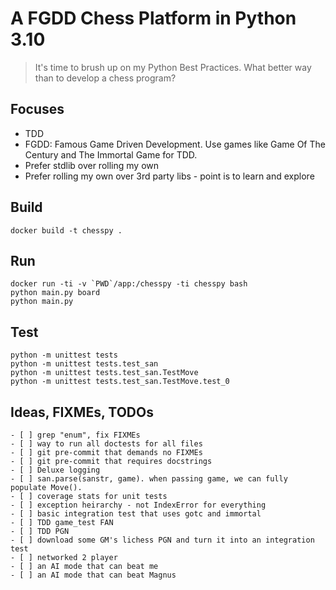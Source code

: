 # A FGDD Chess Platform in Python 3.10

> It's time to brush up on my Python Best Practices. What better way than to develop a chess program?

## Focuses

- TDD
- FGDD: Famous Game Driven Development. Use games like Game Of The Century and The Immortal Game for TDD.
- Prefer stdlib over rolling my own
- Prefer rolling my own over 3rd party libs - point is to learn and explore

## Build

    docker build -t chesspy .

## Run

    docker run -ti -v `PWD`/app:/chesspy -ti chesspy bash
    python main.py board
    python main.py

## Test
    
    python -m unittest tests
    python -m unittest tests.test_san
    python -m unittest tests.test_san.TestMove
    python -m unittest tests.test_san.TestMove.test_0
    

## Ideas, FIXMEs, TODOs
    - [ ] grep "enum", fix FIXMEs    
    - [ ] way to run all doctests for all files
    - [ ] git pre-commit that demands no FIXMEs
    - [ ] git pre-commit that requires docstrings
    - [ ] Deluxe logging
    - [ ] san.parse(sanstr, game). when passing game, we can fully populate Move().
    - [ ] coverage stats for unit tests
    - [ ] exception heirarchy - not IndexError for everything
    - [ ] basic integration test that uses gotc and immortal
    - [ ] TDD game_test FAN
    - [ ] TDD PGN
    - [ ] download some GM's lichess PGN and turn it into an integration test
    - [ ] networked 2 player
    - [ ] an AI mode that can beat me
    - [ ] an AI mode that can beat Magnus
